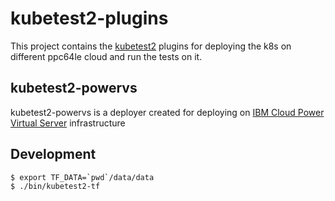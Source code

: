# kubetest2-plugins

This project contains the [kubetest2](https://github.com/kubernetes-sigs/kubetest2) plugins for deploying the k8s on different ppc64le cloud and run the tests on it.

## kubetest2-powervs

kubetest2-powervs is a deployer created for deploying on [IBM Cloud Power Virtual Server](https://www.ibm.com/in-en/cloud/power-virtual-server) infrastructure

## Development
```shell
$ export TF_DATA=`pwd`/data/data
$ ./bin/kubetest2-tf
```
